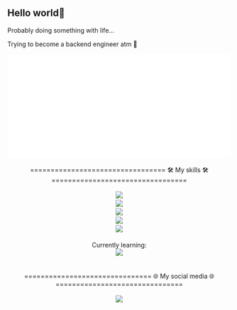 ## Hello world👋

Probably doing something with life...

Trying to become a backend engineer atm 🤡

![Metrics](/metrics.classic.svg)

<div align="center">
    ================================= 🛠️ My skills 🛠️ =================================
    <br>
    <br>
    <div>
        <img src="https://skillicons.dev/icons?i=cs,unity" />
    </div>
    <div>
        <img src="https://skillicons.dev/icons?i=flutter,swift" />
    </div>
    <div>
        <img src="https://skillicons.dev/icons?i=html,css,vue,js" />
    </div>
    <div>
        <img src="https://skillicons.dev/icons?i=sqlite,firebase" />
    </div>
    <div>
        <img src="https://skillicons.dev/icons?i=py,java" />
    </div>
    <div>
        <br>
        </b>Currently learning:
        <br>
        <be>
        <img src="https://skillicons.dev/icons?i=docker,kubernetes,fastapi,cpp,react,rust,go,kotlin,redis" />
    </div>
</div>
<br>
<br>

<div align="center">
    =============================== 🌐 My social media 🌐 ===============================
    <br>
    <br>
    <a href="https://www.linkedin.com/in/clif-ong-724467199">
        <img src="https://skillicons.dev/icons?i=linkedin" />
    </a>
    
    
    
</div>



<!--
**Clifong/Clifong** is a ✨ _special_ ✨ repository because its `README.md` (this file) appears on your GitHub profile.

Here are some ideas to get you started:

- 🔭 I’m currently working on ...
- 🌱 I’m currently learning ...
- 👯 I’m looking to collaborate on ...
- 🤔 I’m looking for help with ...
- 💬 Ask me about ...
- 📫 How to reach me: ...
- 😄 Pronouns: ...
- ⚡ Fun fact: ...
-->
